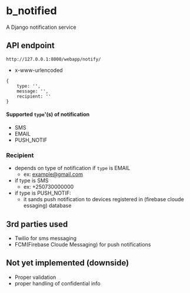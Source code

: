 # b_notified
A Django notification service

## API endpoint
``
http://127.0.0.1:8000/webapp/notify/
``
 - x-www-urlencoded
```
{
    type: '',
    message: '',
    recipient: ''
}
```
#### Supported `type`'(s) of notification
 - SMS
 - EMAIL
 - PUSH_NOTIF

 ### Recipient
  - depends on type of notification
  if `type` is EMAIL
     -  ex: example@gmail.com
  - if type is SMS
     -  ex: +250730000000  
  - if type is PUSH_NOTIF:
     -  it sands push notification to devices registered in (firebase cloude essaging) database

## 3rd parties used
 - Twilio for sms messaging
 - FCM(Firebase Cloude Messaging) for push notifications
 ## Not yet implemented (downside)
 - Proper validation
 - proper handling of confidential info